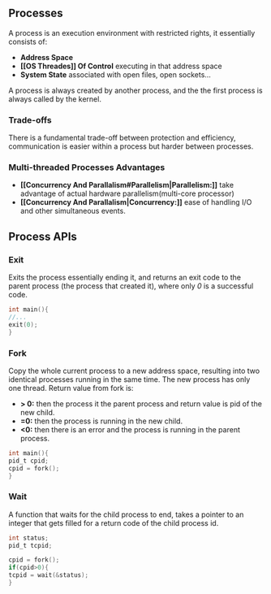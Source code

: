 ## Processes
A process is an execution environment with restricted rights, it essentially consists of:
* **Address Space**
*  **[[OS Threades]] Of Control** executing in that address space
* **System State** associated with open files, open sockets...

A process is always created by another process, and the the first process is always called by the kernel.

### Trade-offs
There is a fundamental trade-off between protection and efficiency, communication is easier within a process but harder between processes.

### Multi-threaded Processes Advantages   
* **[[Concurrency And Parallalism#Parallelism|Parallelism:]]** take advantage of actual hardware parallelism(multi-core processor) 
* **[[Concurrency And Parallalism|Concurrency:]]** ease of handling I/O and other simultaneous events.

## Process APIs
### Exit
Exits the process essentially ending it, and returns an exit code to the parent process (the process that created it), where only _0_ is a successful code. 
```c
int main(){
//...
exit(0);
}
```

### Fork
Copy the whole current process to a new address space, resulting into two identical processes running in the same time. The new process has only one thread.
Return value from fork is:
* **> 0:** then the process it the parent process and return value is pid of the new child. 
*  **=0:** then the process is running in the new child. 
* **<0:** then there is an error and the process is running in the parent process.  

```c
int main(){
pid_t cpid;
cpid = fork();
}
```

### Wait 
A function that waits for the child process to end, takes a pointer to an integer that gets filled for a return code of the child process id.
```c
int status;
pid_t tcpid;

cpid = fork();
if(cpid>0){
tcpid = wait(&status);
}
```

